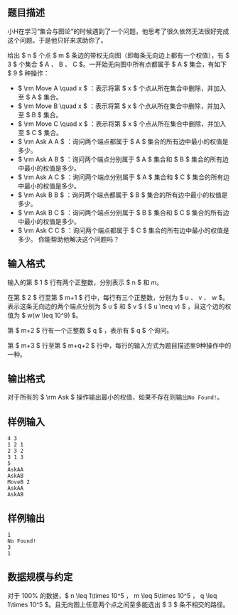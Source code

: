 ## 题目描述

小H在学习“集合与图论”的时候遇到了一个问题，他思考了很久依然无法很好完成这个问题。于是他只好来求助你了。

给出 $ n $ 个点 $ m $ 条边的带权无向图（即每条无向边上都有一个权值），有 $ 3 $ 个集合 $ A $、$ B $、$ C $。一开始无向图中所有点都属于 $ A $ 集合，有如下 $ 9 $ 种操作：

* $  \rm Move A \quad x $ ：表示将第 $ x $ 个点从所在集合中删除，并加入至 $ A $ 集合。
* $  \rm Move B \quad x $ ：表示将第 $ x $ 个点从所在集合中删除，并加入至 $ B $ 集合。
* $  \rm Move C \quad x $ ：表示将第 $ x $ 个点从所在集合中删除，并加入至 $ C $ 集合。
* $  \rm Ask A A $ ：询问两个端点都属于 $ A $ 集合的所有边中最小的权值是多少。
* $  \rm Ask A B $ ：询问两个端点分别属于 $ A $ 集合和 $ B $ 集合的所有边中最小的权值是多少。
* $  \rm Ask A C $ ：询问两个端点分别属于 $ A $ 集合和 $ C $ 集合的所有边中最小的权值是多少。
* $  \rm Ask B B $ ：询问两个端点都属于 $ B $ 集合的所有边中最小的权值是多少。
* $  \rm Ask B C $ ：询问两个端点分别属于 $ B $ 集合和 $ C $ 集合的所有边中最小的权值是多少。
* $  \rm Ask C C $ ：询问两个端点都属于 $ C $ 集合的所有边中最小的权值是多少。
  你能帮助他解决这个问题吗？

## 输入格式

输入的第 $ 1 $ 行有两个正整数，分别表示 $ n $ 和 $m$。

在第 $ 2 $ 行至第 $ m+1 $ 行中，每行有三个正整数，分别为 $ u $、$ v $、$ w $。表示这条无向边的两个端点分别为 $ u $ 和 $ v $ ( $ u \neq 
v) $ ，且这个边的权值为 $ w(w \leq 10^9) $。

第 $ m+2 $ 行有一个正整数 $ q $ ，表示有 $ q $ 个询问。

第 $ m+3 $ 行至第 $ m+q+2 $ 行中，每行的输入方式为题目描述里9种操作中的一种。

## 输出格式

对于所有的 $  \rm Ask $ 操作输出最小的权值，如果不存在则输出```No Found!```。

## 样例输入

```
4 3
1 2 1
2 3 2
3 1 3
5
AskAA
AskAB
MoveB 2
AskAA
AskAB
```

## 样例输出

```
1
No Found!
3
1
```

## 数据规模与约定

对于 $100\%$ 的数据，$ n \leq 1\times 10^5 $，$ m \leq 5\times 10^5 $，$ q \leq 1\times 10^5 $。且无向图上任意两个点之间至多能选出 $ 3 $ 条不相交的路径。

